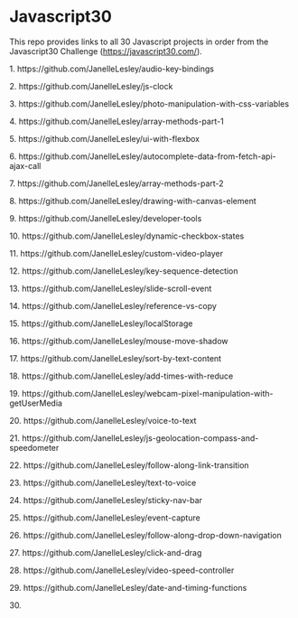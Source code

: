 # Javascript30
This repo provides links to all 30 Javascript projects in order from the Javascript30 Challenge (https://javascript30.com/).

<p>1. https://github.com/JanelleLesley/audio-key-bindings</p>
<p>2. https://github.com/JanelleLesley/js-clock</p>
<p>3. https://github.com/JanelleLesley/photo-manipulation-with-css-variables</p>
<p>4. https://github.com/JanelleLesley/array-methods-part-1</p>
<p>5. https://github.com/JanelleLesley/ui-with-flexbox</p>
<p>6. https://github.com/JanelleLesley/autocomplete-data-from-fetch-api-ajax-call</p>
<p>7. https://github.com/JanelleLesley/array-methods-part-2</p>
<p>8. https://github.com/JanelleLesley/drawing-with-canvas-element</p>
<p>9. https://github.com/JanelleLesley/developer-tools</p>
<p>10. https://github.com/JanelleLesley/dynamic-checkbox-states</p>
<p>11. https://github.com/JanelleLesley/custom-video-player</p>
<p>12. https://github.com/JanelleLesley/key-sequence-detection</p>
<p>13. https://github.com/JanelleLesley/slide-scroll-event</p>
<p>14. https://github.com/JanelleLesley/reference-vs-copy</p>
<p>15. https://github.com/JanelleLesley/localStorage</p>
<p>16. https://github.com/JanelleLesley/mouse-move-shadow</p>
<p>17. https://github.com/JanelleLesley/sort-by-text-content</p>
<p>18. https://github.com/JanelleLesley/add-times-with-reduce</p>
<p>19. https://github.com/JanelleLesley/webcam-pixel-manipulation-with-getUserMedia</p>
<p>20. https://github.com/JanelleLesley/voice-to-text</p>
<p>21. https://github.com/JanelleLesley/js-geolocation-compass-and-speedometer</p>
<p>22. https://github.com/JanelleLesley/follow-along-link-transition</p>
<p>23. https://github.com/JanelleLesley/text-to-voice</p>
<p>24. https://github.com/JanelleLesley/sticky-nav-bar</p>
<p>25. https://github.com/JanelleLesley/event-capture</p>
<p>26. https://github.com/JanelleLesley/follow-along-drop-down-navigation</p>
<p>27. https://github.com/JanelleLesley/click-and-drag</p>
<p>28. https://github.com/JanelleLesley/video-speed-controller</p>
<p>29. https://github.com/JanelleLesley/date-and-timing-functions</p>
<p>30.</p>

